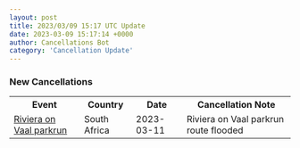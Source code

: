 ```yaml
---
layout: post
title: 2023/03/09 15:17 UTC Update
date: 2023-03-09 15:17:14 +0000
author: Cancellations Bot
category: 'Cancellation Update'
---
```


<h3>New Cancellations</h3>
<div class='hscrollable'>
<table style='width: 100%'>
    <tr>
        <th>Event</th>
        <th>Country</th>
        <th>Date</th>
        <th>Cancellation Note</th>
    </tr>
    <tr>
        <td><a href="https://www.parkrun.co.za/rivieraonvaal">Riviera on Vaal parkrun</a></td>
        <td>South Africa</td>
        <td>2023-03-11</td>
        <td>Riviera on Vaal parkrun route flooded</td>
    </tr>
</table>
</div>
